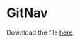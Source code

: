 # GitNav

Download the file [here](https://minhaskamal.github.io/DownGit/#/home?url=https://github.com/SarathAdhi/GitNav/tree/main/dist)

